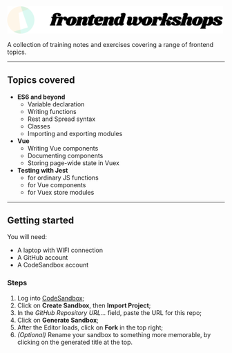 <img src="img/header.svg" width="500">

A collection of training notes and exercises covering a range of frontend topics.

---

## Topics covered

- **ES6 and beyond**
    *  Variable declaration
    *  Writing functions
    *  Rest and Spread syntax
    *  Classes
    *  Importing and exporting modules
- **Vue**
    *  Writing Vue components
    *  Documenting components
    *  Storing page-wide state in Vuex
- **Testing with Jest**
    *  for ordinary JS functions
    *  for Vue components
    *  for Vuex store modules

---

## Getting started

You will need:

*  A laptop with WIFI connection
*  A GitHub account
*  A CodeSandbox account

### Steps

1. Log into [CodeSandbox](https://codesandbox.io);
2. Click on **Create Sandbox**, then **Import Project**;
3. In the _GitHub Repository URL..._ field, paste the URL for this repo;
4. Click on **Generate Sandbox**;
5. After the Editor loads, click on **Fork** in the top right;
6. _(Optional)_ Rename your sandbox to something more memorable, by clicking on the generated title at the top.
